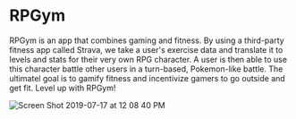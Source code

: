 # RPGym

RPGym is an app that combines gaming and fitness. By using a third-party fitness app called Strava, we take a user's exercise data and translate it to levels and stats for their very own RPG character. A user is then able to use this character battle other users in a turn-based, Pokemon-like battle. The ultimatel goal is to gamify fitness and incentivize gamers to go outside and get fit. Level up with RPGym!

![Screen Shot 2019-07-17 at 12 08 40 PM](https://user-images.githubusercontent.com/17928340/61392101-199b3280-a88c-11e9-934d-7a5b5aa3363f.png)
